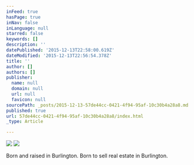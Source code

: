 ```yaml
---
inFeed: true
hasPage: true
inNav: false
inLanguage: null
starred: false
keywords: []
description: ''
datePublished: '2015-12-13T22:58:00.619Z'
dateModified: '2015-12-13T22:56:54.378Z'
title: ''
author: []
authors: []
publisher:
  name: null
  domain: null
  url: null
  favicon: null
sourcePath: _posts/2015-12-13-57de44cc-0421-4f94-95af-10c30b4a28a8.md
published: true
url: 57de44cc-0421-4f94-95af-10c30b4a28a8/index.html
_type: Article

---
```

![](https://the-grid-user-content.s3-us-west-2.amazonaws.com/d524e045-a9ec-4eec-80e4-a4b2daad5b7f.jpg)
![](https://the-grid-user-content.s3-us-west-2.amazonaws.com/c6831731-588a-41c6-9122-583fdee498ac.jpg)

Born and raised in Burlington. Born to sell real estate in Burlington.